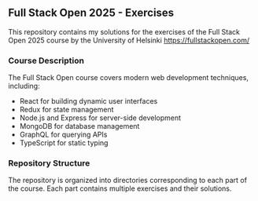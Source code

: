 ## Full Stack Open 2025 - Exercises 
This repository contains my solutions for the exercises of the Full Stack Open 2025 course by the University of Helsinki https://fullstackopen.com/

### Course Description
The Full Stack Open course covers modern web development techniques, including:

- React for building dynamic user interfaces
- Redux for state management
- Node.js and Express for server-side development
- MongoDB for database management
- GraphQL for querying APIs
- TypeScript for static typing
  
### Repository Structure
The repository is organized into directories corresponding to each part of the course. Each part contains multiple exercises and their solutions.
